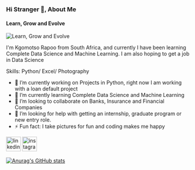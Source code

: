 ### Hi Stranger 👋, About Me
#### Learn, Grow and Evolve
![Learn, Grow and Evolve](https://www.linkedin.com/dms/prv/vid/D4D06AQGCxd2x4mdXcg/messaging-attachmentFile/0/1712222863663?m=AQIV7mjzuw5kGAAAAY6of-fWl8J0e0tARhbgifL2DqWrXGjgprjelmGbaA&ne=1&v=beta&t=9rlXdm-RexMUWp320k82ArvoezdG12TCQ1gbAVzBBWY)

I'm Kgomotso Rapoo from South Africa, and currently I have been learning Complete Data Science and Machine Learning. I am also hoping to get a job in Data Science

Skills: Python/ Excel/ Photography 

- 🔭 I’m currently working on Projects in Python, right now I am working with a loan default project  
- 🌱 I’m currently learning Complete Data Science and Machine Learning 
- 👯 I’m looking to collaborate on Banks, Insurance and Financial Companies 
- 🤔 I’m looking for help with getting an internship, graduate program or new entry role. 
- ⚡ Fun fact: I take pictures for fun and coding makes me happy 


[<img src='https://cdn.jsdelivr.net/npm/simple-icons@3.0.1/icons/linkedin.svg' alt='linkedin' height='40'>](https://www.linkedin.com/in/https://linkedin.com/in/rapooplk/)  [<img src='https://cdn.jsdelivr.net/npm/simple-icons@3.0.1/icons/instagram.svg' alt='instagram' height='40'>](https://www.instagram.com/https://instagram.com/rapoo101/)  



[![Anurag's GitHub stats](https://github-readme-stats.vercel.app/api?username=kgomotsorapoo)](https://github.com/anuraghazra/github-readme-stats)
